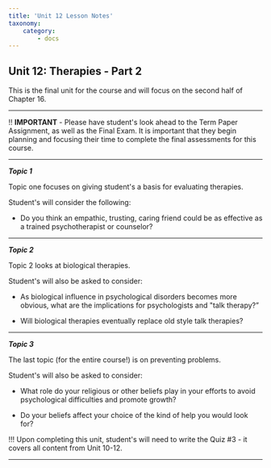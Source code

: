 ```yaml
---
title: 'Unit 12 Lesson Notes'
taxonomy:
    category:
        - docs
---
```


## Unit 12: Therapies - Part 2

This is the final unit for the course and will focus on the second half of Chapter 16.

---

!! **IMPORTANT** - Please have student's look ahead to the Term Paper Assignment, as well as the Final Exam. It is important that they begin planning and focusing their time to complete the final assessments for this course.

---

***Topic 1***

Topic one focuses on giving student's a basis for evaluating therapies.

Student's will consider the following:

- Do you think an empathic, trusting, caring friend could be as effective as a trained psychotherapist or counselor?

---

***Topic 2***

Topic 2 looks at biological therapies.

Student's will also be asked to consider:

- As biological influence in psychological disorders becomes more obvious, what are the implications for psychologists and "talk therapy?”

- Will biological therapies eventually replace old style talk therapies?

---

***Topic 3***

The last topic (for the entire course!) is on preventing problems.

Student's will also be asked to consider:

- What role do your religious or other beliefs play in your efforts to avoid psychological difficulties and promote growth?

- Do your beliefs affect your choice of the kind of help you would look for?

!!! Upon completing this unit, student's will need to write the Quiz #3 - it covers all content from Unit 10-12. 

---
